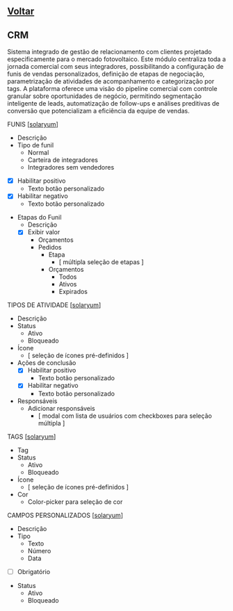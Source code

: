 [Voltar](README.md)
---

## CRM

Sistema integrado de gestão de relacionamento com clientes projetado especificamente para o mercado fotovoltaico. Este
módulo centraliza toda a jornada comercial com seus integradores, possibilitando a configuração de funis de vendas
personalizados, definição de etapas de negociação, parametrização de atividades de acompanhamento e categorização por
tags. A plataforma oferece uma visão do pipeline comercial com controle granular sobre oportunidades de negócio,
permitindo segmentação inteligente de leads, automatização de follow-ups e análises preditivas de conversão que
potencializam a eficiência da equipe de vendas.

FUNIS [[solaryum](https://sandbox.solaryum.com.br/fotus-yfe/configuracoes/configuracoes-crm/funis)]

- Descrição
- Tipo de funil
    - Normal
    - Carteira de integradores
    - Integradores sem vendedores
- [x] Habilitar positivo
    - Texto botão personalizado
- [x] Habilitar negativo
    - Texto botão personalizado
- Etapas do Funil
    - Descrição
    - [x] Exibir valor
        - Orçamentos
        - Pedidos
            - Etapa
                - [ múltipla seleção de etapas ]
            - Orçamentos
                - Todos
                - Ativos
                - Expirados

TIPOS DE
ATIVIDADE [[solaryum](https://sandbox.solaryum.com.br/fotus-yfe/configuracoes/configuracoes-crm/tipos-de-atividade)]

- Descrição
- Status
    - Ativo
    - Bloqueado
- Ícone
    - [ seleção de ícones pré-definidos ]
- Ações de conclusão
    - [x] Habilitar positivo
        - Texto botão personalizado
    - [x] Habilitar negativo
        - Texto botão personalizado
- Responsáveis
    - Adicionar responsáveis
        - [ modal com lista de usuários com checkboxes para seleção múltipla ]

TAGS [[solaryum](https://sandbox.solaryum.com.br/fotus-yfe/configuracoes/configuracoes-crm/tags)]

- Tag
- Status
    - Ativo
    - Bloqueado
- Ícone
    - [ seleção de ícones pré-definidos ]
- Cor
    - Color-picker para seleção de cor

CAMPOS PERSONALIZADOS [[solaryum](https://sandbox.solaryum.com.br/fotus-yfe/configuracoes/configuracoes-crm/atributos)]

- Descrição
- Tipo
    - Texto
    - Número
    - Data
- [ ] Obrigatório
- Status
    - Ativo
    - Bloqueado
